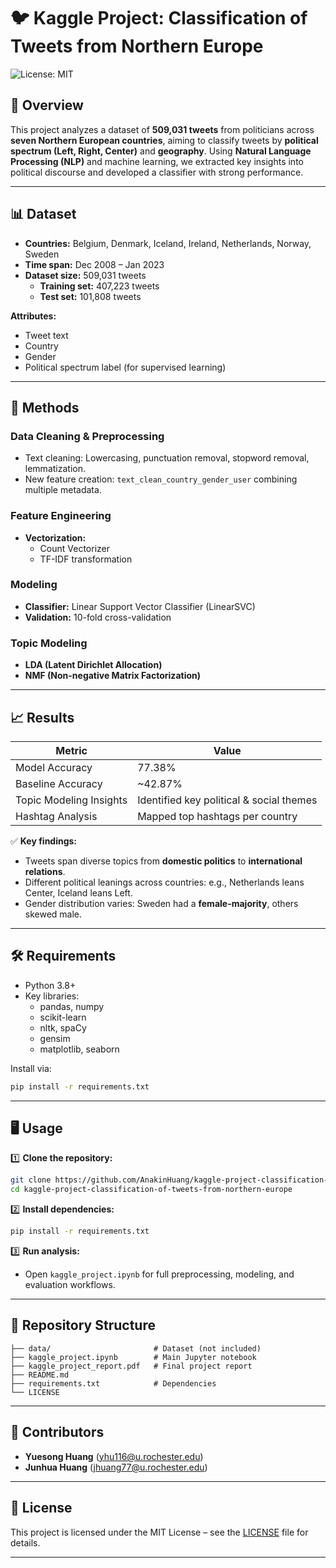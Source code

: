 # 🐦 Kaggle Project: Classification of Tweets from Northern Europe

![License: MIT](https://img.shields.io/badge/License-MIT-yellow.svg)

## 🚀 Overview

This project analyzes a dataset of **509,031 tweets** from politicians across **seven Northern European countries**, aiming to classify tweets by **political spectrum (Left, Right, Center)** and **geography**. Using **Natural Language Processing (NLP)** and machine learning, we extracted key insights into political discourse and developed a classifier with strong performance.

---

## 📊 Dataset

- **Countries:** Belgium, Denmark, Iceland, Ireland, Netherlands, Norway, Sweden
- **Time span:** Dec 2008 – Jan 2023
- **Dataset size:** 509,031 tweets
    - **Training set:** 407,223 tweets
    - **Test set:** 101,808 tweets

**Attributes:**
- Tweet text
- Country
- Gender
- Political spectrum label (for supervised learning)

---

## 🔬 Methods

### Data Cleaning & Preprocessing

- Text cleaning: Lowercasing, punctuation removal, stopword removal, lemmatization.
- New feature creation: `text_clean_country_gender_user` combining multiple metadata.

### Feature Engineering

- **Vectorization:**
    - Count Vectorizer
    - TF-IDF transformation

### Modeling

- **Classifier:** Linear Support Vector Classifier (LinearSVC)
- **Validation:** 10-fold cross-validation

### Topic Modeling

- **LDA (Latent Dirichlet Allocation)**
- **NMF (Non-negative Matrix Factorization)**

---

## 📈 Results

| Metric                      | Value                      |
|-----------------------------|----------------------------|
| Model Accuracy              | 77.38%                     |
| Baseline Accuracy           | ~42.87%                    |
| Topic Modeling Insights     | Identified key political & social themes |
| Hashtag Analysis            | Mapped top hashtags per country |

✅ **Key findings:**
- Tweets span diverse topics from **domestic politics** to **international relations**.
- Different political leanings across countries: e.g., Netherlands leans Center, Iceland leans Left.
- Gender distribution varies: Sweden had a **female-majority**, others skewed male.

---

## 🛠️ Requirements

- Python 3.8+
- Key libraries:
    - pandas, numpy
    - scikit-learn
    - nltk, spaCy
    - gensim
    - matplotlib, seaborn

Install via:

```bash
pip install -r requirements.txt
```

---

## 🖥️ Usage

1️⃣ **Clone the repository:**

```bash
git clone https://github.com/AnakinHuang/kaggle-project-classification-of-tweets-from-northern-europe.git
cd kaggle-project-classification-of-tweets-from-northern-europe
```

2️⃣ **Install dependencies:**

```bash
pip install -r requirements.txt
```

3️⃣ **Run analysis:**
- Open `kaggle_project.ipynb` for full preprocessing, modeling, and evaluation workflows.

---

## 📂 Repository Structure

```
├── data/                       # Dataset (not included)
├── kaggle_project.ipynb        # Main Jupyter notebook
├── kaggle_project_report.pdf   # Final project report
├── README.md
├── requirements.txt            # Dependencies
└── LICENSE
```

---

## 👥 Contributors

- **Yuesong Huang** (yhu116@u.rochester.edu)
- **Junhua Huang** (jhuang77@u.rochester.edu)

---

## 📄 License

This project is licensed under the MIT License – see the [LICENSE](LICENSE) file for details.

---

